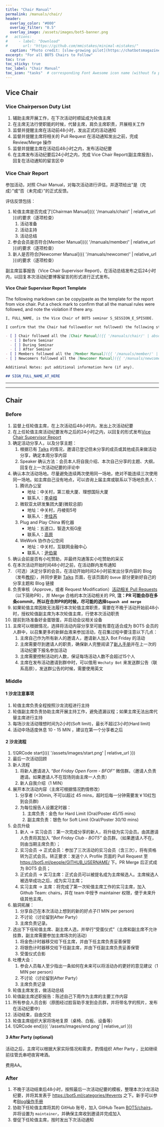 ```yaml
---
title: "Chair Manual"
permalink: /manuals/chair/
header:
  overlay_color: "#000"
  overlay_filter: "0.5"
  overlay_image: /assets/images/bot5-banner.png
#   actions:
#     - label: "Download"
#       url: "https://github.com/mmistakes/minimal-mistakes/"
  caption: "Photo credit: [slow-growing pilot](https://chatbotsmagazine.com/why-a-slow-growing-pilot-is-vital-for-chatbot-success-cce7875f93b3)"
excerpt: "For all BOT5 Chairs to Follow"
toc: true
toc_sticky: true
toc_label: "Chair Manual"
toc_icon: "tasks"  # corresponding Font Awesome icon name (without fa prefix)
---
```


## Vice Chair

### Vice Chairperson Duty List

1. 辅助主席开展工作，在下次活动时顺延成为轮值主席
2. 在主席无法行使职能的时候，代替主席，肩负主席职责，开展相关工作
3. 监督并提醒主席在活动前48小时，发出正式的活动通知
4. 监督并提醒主席将相关的 Pull Request 在活动通知发出之前，完成 Review/Merge 操作
5. 监督并提醒主席在活动后48小时之内，发布活动纪要
6. 在主席发布活动纪要后24小时之内，完成 Vice Chair Report(副主席报告)，回复在活动通知的留言区中

### Vice Chair Report

参加活动，对照 Chair Manual，对每次活动进行评估，并逐项给出“是（完成）”或“否（未完成）”的正式反馈。

评估反馈包括：

1. 轮值主席是否完成了[Chairman Manual]({{ '/manuals/chair/' | relative_url }})的要求（逐项检查）
    1. 活动准备
    1. 活动主持
    1. 活动总结
1. 参会会员是否符合[Member Manual]({{ '/manuals/member/' | relative_url }})的要求（逐项检查）
1. 新人是否符合[Newcomer Manual]({{ '/manuals/newcomer/' | relative_url }})的要求（逐项检查）

副主席监事报告（Vice Chair Supervisor Report)，在活动总结发布之后24小时内，以回复本次活动纪要博客留言的形式进行正式发布。

#### Vice Chair Supervisor Report Template

The following markdown can be copy/paste as the template for the report from vice chair. Put a check mark to confirm that all the manual rules were followed, and note the violation if there any.

```markdown
I, FULL_NAME, is the Vice Chair of BOT5 seminar S_SESSION_E_SPISODE.

I confirm that the Chair had followed(or not followed) the following steps in this seminar:

- [ ] Chair followed all the [Chair Manual]({{ '/manuals/chair/' | absolute_url }}) requirements
  - [ ] Before Seminar
  - [ ] During Seminar
  - [ ] After Seminar
- [ ] Members followed all the [Member Manual]({{ '/manuals/member/' | absolute_url }}) requirements
- [ ] Newcomers followed all the [Newcomer Manual]({{ '/manuals/newcomer/' | absolute_url }}) requirements

Additional Notes: put additional information here (if any).

## SIGN_FULL_NAME_AT_HERE
```

---
---

## Chair

### Before

1. 监督上任轮值主席，在上次活动后48小时内，发出上次活动纪要
1. 在上任轮值主席活动纪要发布之后的24小时之内，以回复的形式发布[Vice Chair Supervisor Report](/manuals/chair/#vice-chair-supervisor-report)
1. 确定活动分享人，以及分享主题：
    1. 根据已有 [Talks](https://www.bot5.ml/talks/) 的情况，邀请已登记但未分享的成员或其他成员来做活动分享，确定本周分享内容
    1. Speaker 确认方法：会员本人将自我介绍、本次自己分享的主题、大纲，回复在上一次活动纪要的评论中
1. 确认本次活动场地。尽量避免连续两次使用同一场地，绝对不能连续三次使用同一场地。如主席自己没有地点，可以咨询上届主席或联系以下场地负责人：
    1. 腾讯办公室
        - 地址：中关村，第三极大厦、理想国际大厦
        - 联系人：[李卓桓](https://www.bot5.ml/people/huan)
    1. 微软亚太研发集团大厦(微软总部)
        - 地址：中关村，丹棱街5号
        - 联系人：[李佳芮](https://www.bot5.ml/people/huan/)
    1. Plug and Play China 孵化器
        - 地址：五道口，智造大街G座
        - 联系人：[高原](https://www.bot5.ml/people/windmemory/)
    1. WeWork 协作办公空间
        - 地址：中关村，互联网金融中心
        - 联系人：[尹伯昊](https://www.bot5.ml/people/)
1. 确认会前是否有小吃赞助，并最终沟通落实小吃赞助的采买
1. 在本次活动开始时间48小时之前，在活动群内发布通知
1. （可选）决定分享的会员，在活动开始时间24小时前发出分享内容的 Blog（发布[教程](https://www.bot5.ml/manuals/blog/)），并同步更新 [Talks](https://www.bot5.ml/talks/) 页面，在该页面的 `Queue` 部分更新好自己的分享主题和 Blog 链接
1. 负责审核（Approve，或者 Request Modification）[活动相关 Pull Requests](https://github.com/wechaty/bot5.ml/pulls)（以下简称PR），并 Merge 合格的本次活动相关的 PR, **注：PR 可能会存在多条commit，所以在合并PR的时候，尽可能的选择`Squash and merge`**
1. 如果轮值主席因故无法履行本次轮值主席职责，需要在不晚于活动开始前48小时，授权轮值副主席为本次轮值主席，行使本次活动职责
1. 提前到场准备好金蛋银蛋，并启动会议相关设备
1. 主席可以根据情况，选择将活动内容分享至可能有潜在适合成为 BOT5 会员的人群中，以召集更多的新鲜血液来参加活动，在召集过程中要注意以下几点：
    1. 主席自己作为所有新人的邀请人，邀请新人加入 Bot Friday 的活动
    1. 主席需要尽到邀请人的职责，确保新人完整阅读了[新人手册](https://www.bot5.ml/manuals/newcomer/)并在上一次的活动纪要下报名参加活动
    1. 主席需要控制活动的人数，保证每场活动人数不会超过15个人
    1. 主席在发布活动邀请到群中时，可以借用 `Wechaty Bot` 来发送群公告（联系高原），发送群公告的时候，需要使用英文

### Middle

#### 1 沙龙注意事项

1. 轮值主席负责全程按照沙龙流程进行主持
1. 轮值副主席负责协助主席开展主持工作，避免遗漏议程；如果主席无法出席代替主席进行主持
1. 每场沙龙活动理想时间为2小时(Soft limit)，最长不超过3小时(Hard limit)
1. 活动中场适度休息 10 - 15 MIN ，建议在第一个分享者之后

#### 2 沙龙流程

1. ![QRCode start]({{ '/assets/images/start.png' | relative_url }})
1. 最后一次活动回顾
1. 新人流程
    1. 将新人邀请进入 _“Bot Friday Open Form - BFOF”_ 微信群。（邀请人负责邀请。如果邀请人不在现场则由主席一人负责）
    1. 新人自我介绍（1 MIN）
1. 展开本次活动内容（主席可根据情况酌情修改）
    1. 分享者 (<30min, 不可以超过 45 mins，超时后每一分钟需要发￥10红包到会员群)
    1. 为每位报告人设置定时器：
        1. 主席负责：金色 for Hard Limit (Oral/Poster 45/15 mins)
        1. 副主席负责：银色 for Soft Limit (Oral/Poster 30/10 mins)
1. 会员升级
    1. 新人 -> 实习会员：第一次完成分享的新人，将升级为实习会员。由其邀请人负责将其加入 _“Bot Friday Club - BOT5”_ 会员群。（如果邀请人不在，则由当期主席负责）；
    1. 实习会员 -> 正式会员：参加了三次活动的实习会员（含三次），将有资格转为正式会员。转正要求：发送个人 Profile 页面的 Pull Request 至 <https://bot5.ml/people/GITHUB_USERNAME/> 下。PR Merge 后正式成为 BOT5 会员；
    1. 正式会员 -> 实习主席：正式会员可以被提名成为主席候选人。主席候选人被选举成功之后，成为实习主席；
    1. 实习主席 -> 主席：将完成了第一次轮值主席工作的实习主席，加入 Github Team: chairs，并在 team 中授予 maintainer 权限，便于未来升级其他主席。
1. 脑洞拓展：
    1. 分享自己在本次活动上想到的新的好点子(1 MIN per person)
    1. 不讨论（讨论留到After Party）
    1. 主席负责记录。
1. 选出下下任轮值主席、副主席人选，并举行“受蛋仪式”（主席和副主席不允许挂靠，副主席需要参加主席场次的活动）
    1. 将金色计时器移交给下任主席，并由下任主席负责妥善保管
    1. 将银色计时器移交给下任副主席，并由下任副主席负责妥善保管
    1. 受蛋仪式合影
1. 吐槽大会：
    1. 参会人员每人至少指出一条如何在未来可以将活动办的更好的意见建议（1 MIN per person）
    1. 不讨论（讨论留到After Party）
    1. 主席负责记录
1. 轮值主席发言，做活动总结
1. 轮值副主席述职报告：陈述自己下周作为主席的主要工作内容
1. 所有参会人员合影（原图经过脸盲助手发到会员群，并将带名字的照片，发布在活动纪要中）
1. 活动结束，自由交流
1. 轮值主席组织大家将场地复原（桌椅、白板、设备等）
1. ![QRCode end]({{ '/assets/images/end.png' | relative_url }})

#### 3 After Party (optional)

活动之后，主席可以根据大家实际情况和需求，酌情组织 After Party ，比如继续前往管氏串吧夜宵啤酒。

费用AA。

### After

1. 不晚于活动结束后48小时，按照最后一次活动纪要的模板，整理本次沙龙活动纪要，并将其发表于 <https://bot5.ml/categories/#events> 之下。新手可以参考[Blog操作手册](https://bot5.ml/manuals/blog/)
1. 协助下任轮值主席将其的 GitHub 账号，加入 GitHub Team [BOT5/chairs](https://github.com/orgs/wechaty/teams/chairs)，并将设置为 `maintainer`，并确保主席收到邀请并完成加入
1. 督促下任轮值主席，按时发出下次活动通知
